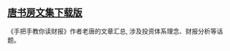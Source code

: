 ## [唐书房文集下载版](https://mp.weixin.qq.com/s/cKZM_xVWqkmoNQv098ZVOQ)
《手把手教你读财报》作者老唐的文章汇总, 涉及投资体系理念、财报分析等话题。


